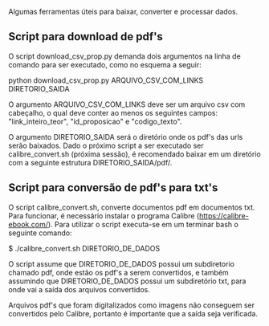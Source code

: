 Algumas ferramentas úteis para baixar, converter e processar dados.

## Script para download de pdf's
O script download_csv_prop.py demanda dois argumentos na linha de comando para ser executado, como no esquema a seguir:

python download_csv_prop.py ARQUIVO_CSV_COM_LINKS DIRETORIO_SAIDA

O argumento ARQUIVO_CSV_COM_LINKS deve ser um arquivo csv com cabeçalho, o qual deve conter  ao menos os seguintes campos: "link_inteiro_teor", 
"id_proposicao" e "codigo_texto". 

O argumento DIRETORIO_SAIDA será o diretório onde os pdf's das urls serão baixados. Dado o próximo script a ser executado ser calibre_convert.sh (próxima sessão), é recomendado baixar em um diretório com a seguinte estrutura DIRETORIO_SAIDA/pdf/.

## Script para conversão de pdf's para txt's

O script calibre_convert.sh, converte documentos pdf em documentos txt. Para funcionar, é necessário instalar o programa Calibre (https://calibre-ebook.com/). Para utilizar o script executa-se em um terminar bash o seguinte comando:

$ ./calibre_convert.sh DIRETORIO_DE_DADOS

O script assume que DIRETORIO_DE_DADOS possui um subdiretorio chamado pdf, onde estão os pdf's a serem convertidos, e também assumindo que DIRETORIO_DE_DADOS possui um subdiretório txt, para onde vai a saída dos arquivos convertidos. 

Arquivos pdf's que foram digitalizados como imagens não conseguem ser convertidos pelo Calibre, portanto é importante que a saída seja 
verificada.


